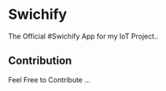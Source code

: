 # Swichify
The Official #Swichify App for my IoT Project..

## Contribution
Feel Free to Contribute ... 

